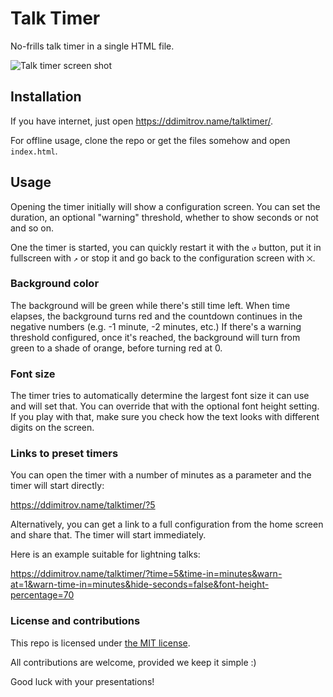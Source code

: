 # Talk Timer

No-frills talk timer in a single HTML file.

![Talk timer screen shot](https://ddimitrov.name/talktimer/timer.png)

## Installation

If you have internet, just open <https://ddimitrov.name/talktimer/>.

For offline usage, clone the repo or get the files somehow and open `index.html`.

## Usage

Opening the timer initially will show a configuration screen. You can set the duration, an optional
"warning" threshold, whether to show seconds or not and so on.

One the timer is started, you can quickly restart it with the `↺` button, put it in fullscreen with
`↗` or stop it and go back to the configuration screen with `⨉`.

### Background color

The background will be green while there's still time left. When time elapses, the background turns
red and the countdown continues in the negative numbers (e.g. -1 minute, -2 minutes, etc.) If
there's a warning threshold configured, once it's reached, the background will turn from green to a
shade of orange, before turning red at 0.

### Font size

The timer tries to automatically determine the largest font size it can use and will set that. You
can override that with the optional font height setting. If you play with that, make sure you check
how the text looks with different digits on the screen.

### Links to preset timers

You can open the timer with a number of minutes as a parameter and the timer will start directly:

<https://ddimitrov.name/talktimer/?5>

Alternatively, you can get a link to a full configuration from the home screen and share that. The
timer will start immediately.

Here is an example suitable for lightning talks:

<https://ddimitrov.name/talktimer/?time=5&time-in=minutes&warn-at=1&warn-time-in=minutes&hide-seconds=false&font-height-percentage=70>

### License and contributions

This repo is licensed under [the MIT license](LICENSE.md).

All contributions are welcome, provided we keep it simple :)

Good luck with your presentations!
